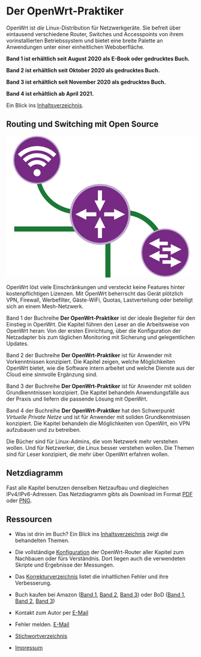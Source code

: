 # Der OpenWrt-Praktiker

OpenWrt ist *die* Linux-Distribution f&uuml;r Netzwerkger&auml;te. Sie befreit &uuml;ber eintausend verschiedene Router, Switches und Accesspoints von ihrem vorinstallierten Betriebssystem und bietet eine breite Palette an Anwendungen unter einer einheitlichen Weboberfl&auml;che.

__Band 1 ist erh&auml;ltlich seit August 2020 als E-Book oder gedrucktes Buch.__

__Band 2 ist erh&auml;ltlich seit Oktober 2020 als gedrucktes Buch.__

__Band 3 ist erh&auml;ltlich seit November 2020 als gedrucktes Buch.__

__Band 4 ist erh&auml;ltlich ab April 2021.__


Ein Blick ins [Inhaltsverzeichnis](Inhaltsverzeichnis.md).


## Routing und Switching mit Open Source

![Cover image](images/cover.png)

OpenWrt l&ouml;st viele Einschr&auml;nkungen und versteckt keine Features hinter kostenpflichtigen Lizenzen. Mit OpenWrt beherrscht das Ger&auml;t pl&ouml;tzlich VPN, Firewall, Werbefilter, G&auml;ste-WiFi, Quotas, Lastverteilung oder beteiligt sich an einem Mesh-Netzwerk.

Band 1 der Buchreihe __Der OpenWrt-Praktiker__ ist der ideale Begleiter f&uuml;r den Einstieg in OpenWrt. Die Kapitel f&uuml;hren den Leser an die Arbeitsweise von OpenWrt heran: Von der ersten Einrichtung, &uuml;ber die Konfiguration der Netzadapter bis zum t&auml;glichen Monitoring mit Sicherung und gelegentlichen Updates.

Band 2 der Buchreihe __Der OpenWrt-Praktiker__ ist für Anwender mit Vorkenntnissen konzipiert. Die Kapitel zeigen, welche M&ouml;glichkeiten OpenWrt bietet, wie die Software intern arbeitet und welche Dienste aus der Cloud eine sinnvolle Erg&auml;nzung sind.

Band 3 der Buchreihe __Der OpenWrt-Praktiker__ ist für Anwender mit soliden Grundkenntnissen konzipiert. Die Kapitel behandeln Anwendungsfälle aus der Praxis und liefern die passende Lösung mit OpenWrt.

Band 4 der Buchreihe __Der OpenWrt-Praktiker__ hat den Schwerpunkt _Virtuelle Private Netze_ und ist für Anwender mit soliden Grundkenntnissen konzipiert. Die Kapitel behandeln die M&ouml;glichkeiten von OpenWrt, ein VPN aufzubauen und zu betreiben.


Die B&uuml;cher sind f&uuml;r Linux-Admins, die vom Netzwerk mehr verstehen wollen. Und f&uuml;r Netzwerker, die Linux besser verstehen wollen. Die Themen sind f&uuml;r Leser konzipiert, die mehr &uuml;ber OpenWrt erfahren wollen.


## Netzdiagramm
Fast alle Kapitel benutzen denselben Netzaufbau und diegleichen IPv4/IPv6-Adressen. Das Netzdiagramm gibts als Download im Format [PDF](Netzdiagramm.pdf) oder [PNG](Netzdiagramm.png).


## Ressourcen

* Was ist drin im Buch? Ein Blick ins [Inhaltsverzeichnis](Inhaltsverzeichnis.md) zeigt die behandelten Themen.

* Die vollst&auml;ndige [Konfiguration](Kapitel/) der OpenWrt-Router aller Kapitel zum Nachbauen oder f&uuml;rs Verst&auml;ndnis. Dort liegen auch die verwendeten Skripte und Ergebnisse der Messungen.

* Das [Korrekturverzeichnis](errata.pdf) listet die inhaltlichen Fehler und ihre Verbesserung.

* Buch kaufen bei Amazon ([Band 1](https://www.amazon.de/dp/3751980997), [Band 2](https://www.amazon.de/OpenWrt-Praktiker-Fortgeschritten-Band-2/dp/3752610743), [Band 3](https://www.amazon.de/OpenWrt-Praktiker-Anwendungsf%C3%A4lle-Band-3/dp/3752668776)) oder BoD ([Band 1](https://www.bod.de/buchshop/der-openwrt-praktiker-markus-stubbig-9783751980999), [Band 2](https://www.bod.de/buchshop/der-openwrt-praktiker-markus-stubbig-9783752610741), [Band 3](https://www.bod.de/buchshop/der-openwrt-praktiker-markus-stubbig-9783752668773))


* Kontakt zum Autor per [E-Mail](mailto:der.openwrt.praktiker@gmail.com)

* Fehler melden. [E-Mail](mailto:der.openwrt.praktiker@gmail.com?subject=Fehler)

* [Stichwortverzeichnis](Stichwortverzeichnis_Band1.pdf)

* [Impressum](Impressum.md)

